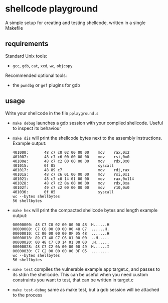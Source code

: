 # shellcode playground

A simple setup for creating and testing shellcode,
written in a single Makefile

## requirements

Standard Unix tools:
- `gcc`, `gdb`, `cat`, `xxd`, `wc`, `objcopy`

Recommended optional tools:
- the `pwndbg` or `gef` plugins for gdb

## usage

Write your shellcode in the file `pplayground.s`

- `make debug` launches a gdb session with your compiled shellcode. Useful to inspect its behaviour

- `make dis` will print the shellcode bytes next to the
  assembly instructions.
  Example output:
  ```
  401000:       48 c7 c0 02 00 00 00    mov    rax,0x2
  401007:       48 c7 c6 00 00 00 00    mov    rsi,0x0
  40100e:       48 c7 c2 00 00 00 00    mov    rdx,0x0
  401015:       0f 05                   syscall
  401017:       48 89 c7                mov    rdi,rax
  40101a:       48 c7 c6 01 00 00 00    mov    rsi,0x1
  401021:       48 c7 c0 14 01 00 00    mov    rax,0x114
  401028:       48 c7 c2 0a 00 00 00    mov    rdx,0xa
  40102f:       49 c7 c2 00 00 00 00    mov    r10,0x0
  401036:       0f 05                   syscall
  wc --bytes shellbytes
  56 shellbytes
  ```

- `make hex` will print the compacted shellcode bytes and length
  example output:
  ```
  00000000: 48 C7 C0 02 00 00 00 48  H......H
  00000008: C7 C6 00 00 00 00 48 C7  ......H.
  00000010: C2 00 00 00 00 0F 05 48  .......H
  00000018: 89 C7 48 C7 C6 01 00 00  ..H.....
  00000020: 00 48 C7 C0 14 01 00 00  .H......
  00000028: 48 C7 C2 0A 00 00 00 49  H......I
  00000030: C7 C2 00 00 00 00 0F 05  ........
  wc --bytes shellbytes
  56 shellbytes
  ```

- `make test` compiles the vulnerable example app target.c,
  and passes to its stdin the shellcode. This can be useful
  when you need custom constraints you want to test, that can
  be written in target.c

- `make test-debug`  same as make test, but a gdb session will be attached to the process


